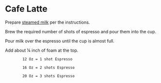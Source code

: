 # Cafe Latte

  


Prepare [steamed milk](steamed-milk.md) per the instructions.

Brew the required number of shots of espresso and pour them into the cup.

Pour milk over the espresso until the cup is almost full.

Add about ¼ inch of foam at the top.

            12 Oz = 1 shot Espresso

            16 Oz = 2 shots Espresso

            20 Oz = 3 shots Espresso

